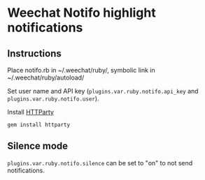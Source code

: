 # Weechat Notifo highlight notifications

## Instructions

Place notifo.rb in ~/.weechat/ruby/, symbolic link in ~/.weechat/ruby/autoload/

Set user name and API key (`plugins.var.ruby.notifo.api_key` and `plugins.var.ruby.notifo.user`).

Install [HTTParty](http://rubygems.org/gems/httparty "httparty on rubygems")

    gem install httparty

## Silence mode

`plugins.var.ruby.notifo.silence` can be set to "on" to not send notifications.
